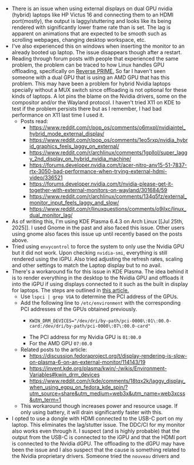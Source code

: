 - There is an issue when using external displays on dual GPU nvidia (hybrid) laptops like HP Victus 16 and connecting them to an HDMI port(mostly), the output is laggy/stuttering and looks like its being rendered with significantly lower frame rate than is set. The lag is apparent on animations that are expected to be smooth such as scrolling webpages, changing desktop workspace, etc.
- I've also experienced this on windows when inserting the monitor to an already booted up laptop. The issue disappears though after a restart.
- Reading through forum posts with people that experienced the same problem, the problem can be traced to how Linux handles GPU offloading, specifically on [Reverse PRIME.](https://wiki.archlinux.org/title/PRIME) So far I haven't seen someone with a dual GPU that is using an AMD GPU that has this problem. This may have been a problem for hybrid Nvidia laptops specially without a MUX switch since offloading is not optional for these kinds of laptops. A lot pins the blame on the Nvidia drivers, some on the compositor and/or the Wayland protocol. I haven't tried X11 on KDE to test if the problem persists there but as I remember, I had bad performance on X11 last time I used it.
	- Posts read:
		- https://www.reddit.com/r/pop_os/comments/o6mxpl/nvidiaintel_hybrid_mode_external_display/
		- https://www.reddit.com/r/pop_os/comments/1eo5rxp/nvidia_hybrid_graphics_feels_laggy_on_external/
		- https://www.reddit.com/r/archlinux/comments/1gpllol/super_laggy_2nd_display_on_hybrid_nvidia_machine/
		- https://forums.developer.nvidia.com/t/acer-nitro-anv15-51-7837-rtx-3050-bad-performance-when-trying-external-hdmi-video/336521
		- https://forums.developer.nvidia.com/t/nvidia-please-get-it-together-with-external-monitors-on-wayland/301684/59
		- https://www.reddit.com/r/archlinux/comments/134q5fz/external_monitor_input_feels_laggy_and_slow/
		- https://www.reddit.com/r/linuxquestions/comments/o9ilxc/linux_dual_monitor_lag/
- As of writing this, I'm using KDE Plasma 6.4.3 on Arch Linux [[Jul 25th, 2025]]. I used Gnome in the past and also faced this issue. Other users using gnome also faces this issue up until recently based on the posts above.
- Tried using `envycontrol` to force the system to only use the Nvidia GPU but it did not work. Upon checking `nvidia-smi`, everything is still rendered using the iGPU. Also tried adjusting the refresh rates, scaling and other settings to match the Laptop display but to no avail.
- There's a workaround fix for this issue in KDE Plasma. The idea behind it is to render everything in the desktop to the Nvidia GPU and offloads it into the iGPU if using displays connected to it such as the built in display for laptops. The steps are outlined in [this article.](https://tongkl.com/kde-plasma-laggy-external-monitor/)
	- Use `lspci | grep VGA` to determine the PCI address of the GPUs.
	- Add the following line to `/etc/environment` with the corresponding PCI addresses of the GPUs obtained previously.
		- ```
		  KWIN_DRM_DEVICES="/dev/dri/by-path/pci-0000\:01\:00.0-card:/dev/dri/by-path/pci-0000\:07\:00.0-card"
		  ```
		- The PCI address for my Nvidia GPU is `01:00.0`
		- For the AMD GPU `07:00.0`
	- Related posts to the article:
		- https://discussion.fedoraproject.org/t/display-rendering-is-slow-on-plasma-6-on-an-external-monitor/114143/19
		- https://invent.kde.org/plasma/kwin/-/wikis/Environment-Variables#kwin_drm_devices
		- https://www.reddit.com/r/kde/comments/18tqx2k/laggy_display_when_using_egpu_on_fedora_kde_spin/?utm_source=share&utm_medium=web3x&utm_name=web3xcss&utm_term=1
	- This workaround though increases power and resource usage. If only using battery, it will drain significantly faster with this.
- I opted to use a dongle with HDMI connected to the USB-C port on my laptop. This eliminates the lag/stutter issue. The DDC/CI for my monitor also works even through it. I suspect (and is highly probable) that the output from the USB-C is connected to the iGPU and that the HDMI port is connected to the Nvidia dGPU. The offloading to the dGPU may have been the issue and I also suspect that the cause is something related to the Nvidia proprietary drivers. Someone tried the `nouveau` drivers and